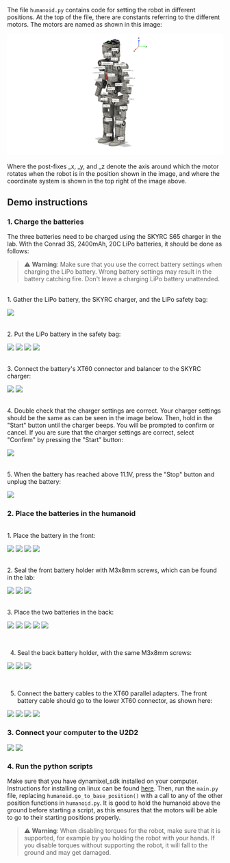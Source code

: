 The file `humanoid.py` contains code for setting the robot in different positions. At the top of the file, there are constants referring to the different motors. The motors are named as shown in this image:

![](./images/FullRobotImage.png)

Where the post-fixes _x, _y, and _z denote the axis around which the motor rotates when the robot is in the position shown in the image, and where the coordinate system is shown in the top right of the image above.

## Demo instructions

### 1. Charge the batteries


The three batteries need to be charged using the SKYRC S65 charger in the lab. With the Conrad 3S, 2400mAh, 20C LiPo batteries, it should be done as follows:

> ⚠️ **Warning**: Make sure that you use the correct battery settings when charging the LiPo battery. Wrong battery settings may result in the battery catching fire. Don't leave a charging LiPo battery unattended.
</br>
1. Gather the LiPo battery, the SKYRC charger, and the LiPo safety bag: 

![](./images/IMG_2782.png)

</br>
2. Put the LiPo battery in the safety bag:


![](./images/IMG_2782.png)
![](./images/IMG_2784.png)
![](./images/IMG_2785.png)
![](./images/IMG_2786.png)

</br>
3. Connect the battery's XT60 connector and balancer to the SKYRC charger:
   
![](./images/IMG_2787.png)
![](./images/IMG_2788.png)

</br>
4. Double check that the charger settings are correct. Your charger settings should be the same as can be seen in the image below. Then, hold in the "Start" button until the charger beeps. You will be prompted to confirm or cancel. If you are sure that the charger settings are correct, select "Confirm" by pressing the "Start" button:

![](./images/IMG_2789.png)

</br>
5. When the battery has reached above 11.1V, press the "Stop" button and unplug the battery: 

![](./images/IMG_2790.png)

### 2. Place the batteries in the humanoid

</br>
1. Place the battery in the front:

![](./images/IMG_2740.png)
![](./images/IMG_2741.png)
![](./images/IMG_2742.png)
![](./images/IMG_2743.png)

</br>
2. Seal the front battery holder with M3x8mm screws, which can be found in the lab:

![](./images/IMG_2752.png)
![](./images/IMG_2756.png)
![](./images/IMG_2757.png)

</br>
3. Place the two batteries in the back:

![](./images/IMG_2744.png)
![](./images/IMG_2745.png)
![](./images/IMG_2746.png)
![](./images/IMG_2747.png)
![](./images/IMG_2748.png)


</br>

4. Seal the back battery holder, with the same M3x8mm screws:

![](./images/IMG_2749.png)
![](./images/IMG_2750.png)
![](./images/IMG_2751.png)


</br>

5. Connect the battery cables to the XT60 parallel adapters. The front battery cable should go to the lower XT60 connector, as shown here:

![](./images/IMG_2758.png)
![](./images/IMG_2759.png)
![](./images/IMG_2760.png)
![](./images/IMG_2761.png)

### 3. Connect your computer to the U2D2

![](./images/IMG_2780.png)
![](./images/IMG_2781.png)

### 4. Run the python scripts

Make sure that you have dynamixel_sdk installed on your computer. Instructions for installing on linux can be found [here](https://emanual.robotis.com/docs/en/software/dynamixel/dynamixel_sdk/library_setup/python_linux/#python-linux). Then, run the `main.py` file, replacing `humanoid.go_to_base_position()` with a call to any of the other position functions in `humanoid.py`. It is good to hold the humanoid above the ground before starting a script, as this ensures that the motors will be able to go to their starting positions properly. 

> ⚠️ **Warning**: When disabling torques for the robot, make sure that it is supported, for example by you holding the robot with your hands. If you disable torques without supporting the robot, it will fall to the ground and may get damaged.